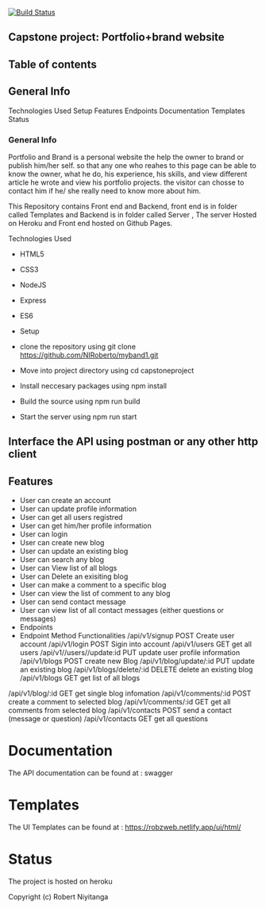 [![Build Status](https://travis-ci.com/NIRoberto/myband1.svg?branch=develop)](https://travis-ci.com/NIRoberto/myband1)
## Capstone project: Portfolio+brand website
## Table of contents
## General Info
Technologies Used
Setup
Features
Endpoints
Documentation
Templates
Status

### General Info
Portfolio and Brand is a personal website the help the owner to brand or publish him/her self. so that any one who reahes to this page can be able to know the owner, what he do, his experience, his skills, and view different article he wrote and view his portfolio projects. the visitor can chosse to contact him if he/ she really need to know more about him.

This Repository contains Front end and Backend, front end is in folder called Templates and Backend is in folder called Server , The server Hosted on Heroku and Front end hosted on Github Pages.

Technologies Used
- HTML5
- CSS3
- NodeJS
- Express
- ES6
- Setup

- clone the repository using git clone https://github.com/NIRoberto/myband1.git
- Move into project directory using cd capstoneproject
- Install neccesary packages using npm install
- Build the source using npm run build
- Start the server using npm run start

## Interface the API using postman or any other http client
## Features
- User can create an account
- User can update profile information
- User can get all users registred
- User can get him/her profile information
- User can login
- User can create new blog
- User can update an existing blog
- User can search any blog
- User can View list of all blogs
- User can Delete an exisiting blog
- User can make a comment to a specific blog
- User can view the list of comment to any blog
- User can send contact message
- User can view list of all contact messages (either questions or messages)
- Endpoints
- Endpoint	Method	Functionalities
/api/v1/signup	POST	Create user account
/api/v1/login	POST	Sigin into account
/api/v1/users	GET	get all users
/api/v1//users//update:id	PUT	update user profile information
/api/v1/blogs	POST	create new Blog
/api/v1/blog/update/:id	PUT	update an existing blog
/api/v1/blogs/delete/:id	DELETE	delete an existing blog
/api/v1/blogs	GET	get list of all blogs

/api/v1/blog/:id	GET	get single blog infomation
/api/v1/comments/:id	POST	create a comment to selected blog
/api/v1/comments/:id	GET	get all comments from selected blog
/api/v1/contacts	POST	send a contact (message or question)
/api/v1/contacts	GET	get all questions

# Documentation
The API documentation can be found at : swagger 

# Templates
The UI Templates can be found at : https://robzweb.netlify.app/ui/html/

# Status
The project is hosted on heroku

Copyright (c)  Robert Niyitanga
